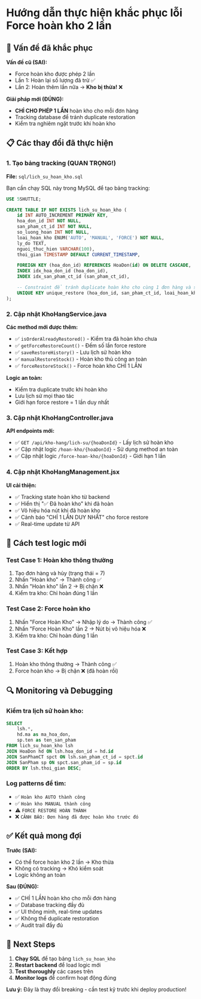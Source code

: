 # Hướng dẫn thực hiện khắc phục lỗi Force hoàn kho 2 lần

## 🚨 Vấn đề đã khắc phục

**Vấn đề cũ (SAI):**

- Force hoàn kho được phép 2 lần
- Lần 1: Hoàn lại số lượng đã trừ ✅
- Lần 2: Hoàn thêm lần nữa → **Kho bị thừa!** ❌

**Giải pháp mới (ĐÚNG):**

- **CHỈ CHO PHÉP 1 LẦN** hoàn kho cho mỗi đơn hàng
- Tracking database để tránh duplicate restoration
- Kiểm tra nghiêm ngặt trước khi hoàn kho

## 📋 Các thay đổi đã thực hiện

### 1. Tạo bảng tracking (QUAN TRỌNG!)

**File:** `sql/lich_su_hoan_kho.sql`

Bạn cần chạy SQL này trong MySQL để tạo bảng tracking:

```sql
USE 5SHUTTLE;

CREATE TABLE IF NOT EXISTS lich_su_hoan_kho (
    id INT AUTO_INCREMENT PRIMARY KEY,
    hoa_don_id INT NOT NULL,
    san_pham_ct_id INT NOT NULL,
    so_luong_hoan INT NOT NULL,
    loai_hoan_kho ENUM('AUTO', 'MANUAL', 'FORCE') NOT NULL,
    ly_do TEXT,
    nguoi_thuc_hien VARCHAR(100),
    thoi_gian TIMESTAMP DEFAULT CURRENT_TIMESTAMP,

    FOREIGN KEY (hoa_don_id) REFERENCES HoaDon(id) ON DELETE CASCADE,
    INDEX idx_hoa_don_id (hoa_don_id),
    INDEX idx_san_pham_ct_id (san_pham_ct_id),

    -- Constraint để tránh duplicate hoàn kho cho cùng 1 đơn hàng và sản phẩm
    UNIQUE KEY unique_restore (hoa_don_id, san_pham_ct_id, loai_hoan_kho)
);
```

### 2. Cập nhật KhoHangService.java

**Các method mới được thêm:**

- ✅ `isOrderAlreadyRestored()` - Kiểm tra đã hoàn kho chưa
- ✅ `getForceRestoreCount()` - Đếm số lần force restore
- ✅ `saveRestoreHistory()` - Lưu lịch sử hoàn kho
- ✅ `manualRestoreStock()` - Hoàn kho thủ công an toàn
- ✅ `forceRestoreStock()` - Force hoàn kho CHỈ 1 LẦN

**Logic an toàn:**

- Kiểm tra duplicate trước khi hoàn kho
- Lưu lịch sử mọi thao tác
- Giới hạn force restore = 1 lần duy nhất

### 3. Cập nhật KhoHangController.java

**API endpoints mới:**

- ✅ `GET /api/kho-hang/lich-su/{hoaDonId}` - Lấy lịch sử hoàn kho
- ✅ Cập nhật logic `/hoan-kho/{hoaDonId}` - Sử dụng method an toàn
- ✅ Cập nhật logic `/force-hoan-kho/{hoaDonId}` - Giới hạn 1 lần

### 4. Cập nhật KhoHangManagement.jsx

**UI cải thiện:**

- ✅ Tracking state hoàn kho từ backend
- ✅ Hiển thị "✅ Đã hoàn kho" khi đã hoàn
- ✅ Vô hiệu hóa nút khi đã hoàn kho
- ✅ Cảnh báo "CHỈ 1 LẦN DUY NHẤT" cho force restore
- ✅ Real-time update từ API

## 🎯 Cách test logic mới

### Test Case 1: Hoàn kho thông thường

1. Tạo đơn hàng và hủy (trạng thái = 7)
2. Nhấn "Hoàn kho" → Thành công ✅
3. Nhấn "Hoàn kho" lần 2 → Bị chặn ❌
4. Kiểm tra kho: Chỉ hoàn đúng 1 lần

### Test Case 2: Force hoàn kho

1. Nhấn "Force Hoàn Kho" → Nhập lý do → Thành công ✅
2. Nhấn "Force Hoàn Kho" lần 2 → Nút bị vô hiệu hóa ❌
3. Kiểm tra kho: Chỉ hoàn đúng 1 lần

### Test Case 3: Kết hợp

1. Hoàn kho thông thường → Thành công ✅
2. Force hoàn kho → Bị chặn ❌ (đã hoàn rồi)

## 🔍 Monitoring và Debugging

### Kiểm tra lịch sử hoàn kho:

```sql
SELECT
    lsh.*,
    hd.ma as ma_hoa_don,
    sp.ten as ten_san_pham
FROM lich_su_hoan_kho lsh
JOIN HoaDon hd ON lsh.hoa_don_id = hd.id
JOIN SanPhamCT spct ON lsh.san_pham_ct_id = spct.id
JOIN SanPham sp ON spct.san_pham_id = sp.id
ORDER BY lsh.thoi_gian DESC;
```

### Log patterns để tìm:

- ✅ `Hoàn kho AUTO thành công`
- ✅ `Hoàn kho MANUAL thành công`
- ⚠️ `FORCE RESTORE HOÀN THÀNH`
- ❌ `CẢNH BÁO: Đơn hàng đã được hoàn kho trước đó`

## ✅ Kết quả mong đợi

**Trước (SAI):**

- Có thể force hoàn kho 2 lần → Kho thừa
- Không có tracking → Khó kiểm soát
- Logic không an toàn

**Sau (ĐÚNG):**

- ✅ CHỈ 1 LẦN hoàn kho cho mỗi đơn hàng
- ✅ Database tracking đầy đủ
- ✅ UI thông minh, real-time updates
- ✅ Không thể duplicate restoration
- ✅ Audit trail đầy đủ

## 🚀 Next Steps

1. **Chạy SQL** để tạo bảng `lich_su_hoan_kho`
2. **Restart backend** để load logic mới
3. **Test thoroughly** các cases trên
4. **Monitor logs** để confirm hoạt động đúng

**Lưu ý:** Đây là thay đổi breaking - cần test kỹ trước khi deploy production!

